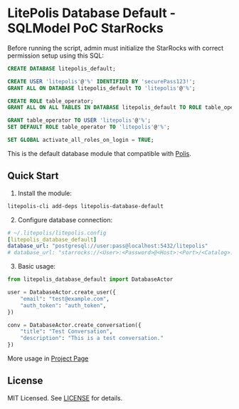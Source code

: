 # LitePolis Database Default - SQLModel PoC StarRocks

Before running the script, admin must initialize the StarRocks with correct permission setup using this SQL:
```sql
CREATE DATABASE litepolis_default;

CREATE USER 'litepolis'@'%' IDENTIFIED BY 'securePass123!';  
GRANT ALL ON DATABASE litepolis_default TO 'litepolis'@'%';

CREATE ROLE table_operator;  
GRANT ALL ON ALL TABLES IN DATABASE litepolis_default TO ROLE table_operator;

GRANT table_operator TO USER 'litepolis'@'%';  
SET DEFAULT ROLE table_operator TO 'litepolis'@'%';  

SET GLOBAL activate_all_roles_on_login = TRUE;
```

This is the default database module that compatible with [Polis](https://github.com/CivicTechTO/polis/).

## Quick Start

1. Install the module:
```bash
litepolis-cli add-deps litepolis-database-default
```

2. Configure database connection:
```yaml
# ~/.litepolis/litepolis.config
[litepolis_database_default]
database_url: "postgresql://user:pass@localhost:5432/litepolis"
# database_url: "starrocks://<User>:<Password>@<Host>:<Port>/<Catalog>.<Database>"
```

3. Basic usage:
```python
from litepolis_database_default import DatabaseActor

user = DatabaseActor.create_user({
    "email": "test@example.com",
    "auth_token": "auth_token",
})

conv = DatabaseActor.create_conversation({
    "title": "Test Conversation",
    "description": "This is a test conversation."
})
```

More usage in [Project Page](https://newjerseystyle.github.io/LitePolis-database-default)

## License
MIT Licensed. See [LICENSE](LICENSE) for details.
